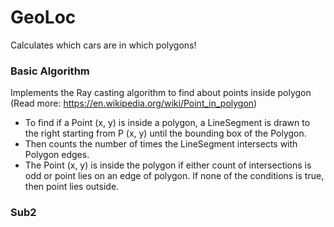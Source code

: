 # GeoLoc
Calculates which cars are in which polygons!

### Basic Algorithm
Implements the Ray casting algorithm to find about points inside polygon (Read more: https://en.wikipedia.org/wiki/Point_in_polygon)

- To find if a Point (x, y) is inside a polygon, a LineSegment is drawn to the right starting from P (x, y) until the bounding box of the Polygon.
- Then counts the number of times the LineSegment intersects with Polygon edges.
- The Point (x, y) is inside the polygon if either count of intersections is odd or point lies on an edge of polygon.  If none of the conditions is true, then point lies outside.

### Sub2
